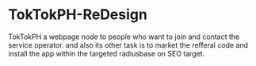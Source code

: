 # TokTokPH-ReDesign

TokTokPH a webpage node to people who want to join and contact the service operator.
and also its other task is to market the refferal code and install the app within the targeted radiusbase on SEO target.
